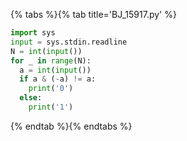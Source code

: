 {% tabs %}{% tab title='BJ_15917.py' %}

```py
import sys
input = sys.stdin.readline
N = int(input())
for _ in range(N):
  a = int(input())
  if a & (-a) != a:
    print('0')
  else:
    print('1')
```

{% endtab %}{% endtabs %}
